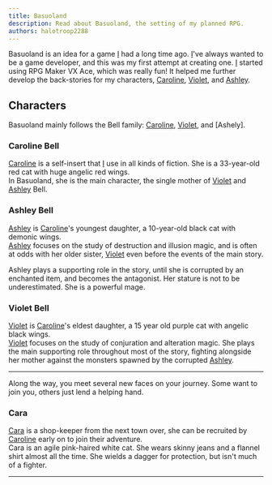 ```yaml
---
title: Basuoland
description: Read about Basuoland, the setting of my planned RPG.
authors: halotroop2288
---
```


Basuoland is an idea for a game [I] had a long time ago.
[I]'ve always wanted to be a game developer, and this was my first attempt at creating one.
[I] started using RPG Maker VX Ace, which was really fun!
It helped me further develop the back-stories for my characters,
[Caroline], [Violet], and [Ashley].

## Characters

Basuoland mainly follows the Bell family: [Caroline], [Violet], and [Ashely].

### Caroline Bell

[Caroline] is a self-insert that [I] use in all kinds of fiction.
She is a 33-year-old red cat with huge angelic red wings.<br>
In Basuoland, she is the main character, the single mother of [Violet] and [Ashley] Bell.

### Ashley Bell

[Ashley] is [Caroline]'s youngest daughter, a 10-year-old black cat with demonic wings.<br>
[Ashley] focuses on the study of destruction and illusion magic,
and is often at odds with her older sister, [Violet] even before the events of the main story.

Ashley plays a supporting role in the story,
until she is corrupted by an enchanted item, and becomes the antagonist.
Her stature is not to be underestimated. She is a powerful mage.

### Violet Bell

[Violet] is [Caroline]'s eldest daughter, a 15 year old purple cat with angelic black wings.<br>
[Violet] focuses on the study of conjuration and alteration magic.
She plays the main supporting role throughout most of the story,
fighting alongside her mother against the monsters spawned by the corrupted [Ashley].

---

Along the way, you meet several new faces on your journey.
Some want to join you, others just lend a helping hand.

### Cara

[Cara] is a shop-keeper from the next town over,
she can be recruited by [Caroline] early on to join their adventure.<br>
Cara is an agile pink-haired white cat. She wears skinny jeans and a flannel shirt almost all the time.
She wields a dagger for protection, but isn't much of a fighter.

---

<!-- Static Links -->

[I]:/caroline
[Caroline]:/caroline/characters/caroline
[Violet]:/caroline/characters/violet
[Ashley]:/caroline/characters/ashley
[Cara]:/caroline/characters/cara
[Sam]:/caroline/characters/sam
